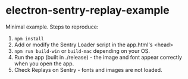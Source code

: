 # electron-sentry-replay-example
Minimal example. Steps to reproduce:
1. `npm install`
2. Add or modify the Sentry Loader script in the app.html's \<head>
3. `npm run build-win` or `build-mac` depending on your OS.
4. Run the app (built in ./release) - the image and font appear correctly when you open the app.
5. Check Replays on Sentry - fonts and images are not loaded.
